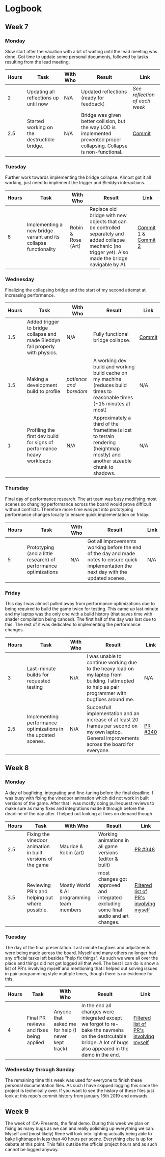 # Logbook

## Week 7

### Monday
Slow start after the vacation with a bit of waiting until the lead meeting was done. Got time to update some personal documents, followed by tasks resulting from the lead meeting.

| Hours | Task | With Who | Result | Link |
|-------|------|----------|--------|------|
| 2 | Updating all reflections up until now | N/A | Updated reflections (ready for feedback) | _See reflection of each week_ |
| 2.5 | Started working on the destructible bridge. | N/A | Bridge was given better collision, but the way LOD is implemented prevented proper collapsing. Collapse is non-functional. | [Commit](https://github.com/HANICA-GAME/sep2018-game-hireath/pull/300/commits/e5cc248a8b2c81e51cfa50d8acb636ae3631c485) |


### Tuesday
Further work towards implementing the bridge collapse. Almost got it all working, just need to implement the trigger and Bleddyn interactions.

| Hours | Task | With Who | Result | Link |
|-------|------|----------|--------|------|
| 6 | Implementing a new bridge variant and its collapse functionality | Robin & Rose (Art) | Replace old bridge with new objects that can be controlled separately and added collapse mechanic (no trigger yet). Also made the bridge navigable by AI. | [Commit 1](https://github.com/HANICA-GAME/sep2018-game-hireath/pull/300/commits/c69fe4b9c0f0a25fbbee2ecd655bd4518700aae1) & [Commit 2](https://github.com/HANICA-GAME/sep2018-game-hireath/pull/300/commits/caa3e7a0785ee935af9a5fff79e78c2f9571847a) |

### Wednesday
Finalizing the collapsing bridge and the start of my second attempt at increasing performance.

| Hours | Task | With Who | Result | Link |
|-------|------|----------|--------|------|
| 1.5 | Added trigger to bridge collapse and made Bleddyn fall properly with physics. | N/A | Fully functional bridge collapse. | [Commit](https://github.com/HANICA-GAME/sep2018-game-hireath/pull/300/commits/a0c34ccfebd69339888746beb630b5f0775bef65) |
| 1.5 | Making a development build to profile | _patience and boredom_ | A working dev build and working build cache on my machine (reduces build times to reasonable times (~15 minutes at most) | N/A |
| 1 | Profiling the first dev build for signs of performance heavy workloads | N/A | Approximately a third of the frametime is lost to terrain rendering (heightmap mostly) and another sizeable chunk to shadows. | N/A |

### Thursday
Final day of performance research. The art team was busy modifying most scenes so changing performance across the board would prove difficult without conflicts. Therefore more time was put into prototyping performance changes locally to ensure quick implementation on friday.

| Hours | Task | With Who | Result | Link |
|-------|------|----------|--------|------|
| 5 | Prototyping (and a little research) of performance optimizations | N/A | Got all improvements working before the end of the day and made notes to ensure quick implementation the next day with the updated scenes. | N/A |


### Friday
This day I was almost pulled away from performance optimizations due to being required to build the game twice for testing. This came up last minute and my laptop was the only one with a build history (that saves time with shader compilation being cahced). The first half of the day was lost due to this. The rest of it was dedicated to implementing the performance changes.

| Hours | Task | With Who | Result | Link |
|-------|------|----------|--------|------|
| 3 | Last-minute builds for requested testing | N/A | I was unable to continue working due to the heavy load on my laptop from building. I attmepted to help as pair programmer with bugfixes around me. | N/A |
| 2.5 | Implementing performance optimizations in the updated scenes. | N/A | Succesfull implementation and an increase of at least 20 frames per second on my own laptop. General improvements across the board for everyone. | [PR #340](https://github.com/HANICA-GAME/sep2018-game-hireath/pull/340) |

## Week 8

### Monday
A day of bugfixing, integrating and fine-tuning before the final deadline. I was busy with fixing the vinedoor animation which did not work in built versions of the game. After that I was mostly doing pullrequest reviews to make sure as many fixes and integrations made it through before the deadline of the day after. I helped out looking at fixes on demand though.

| Hours | Task | With Who | Result | Link |
|-------|------|----------|--------|------|
| 2.5 | Fixing the vinedoor animation in built versions of the game | Maurice & Robin (art) | Working animations in all game versions (editor & built) | [PR #348](https://github.com/HANICA-GAME/sep2018-game-hireath/pull/348) |
| 3.5 | Reviewing PR's and helping out where possible. | Mostly World & AI programming team members | most changes got approved and integrated excluding some final audio and art changes. | [Filtered list of PR's involving myself](https://github.com/HANICA-GAME/sep2018-game-hireath/pulls?utf8=%E2%9C%93&q=is%3Apr+involves%3AZizWing+is%3Aclosed+merged%3A2019-01-14) |

### Tuesday
The day of the final presentation. Last minute bugfixes and adjustments were being made across the board. Myself and many others no longer had any official tasks left besides "help fix things". As such we were all over the place and things did not get logged all that well. The best I can do is show a list of PR's involving myself and mentioning that I helped out solving issues in pair-porgramming style multiple times, though there is no evidence for this.

| Hours | Task | With Who | Result | Link |
|-------|------|----------|--------|------|
| 4 | Final PR reviews and fixes being applied | Anyone that asked me for help (I never kept track) | In the end all changes were integrated except we forgot to re-bake the navmehs on the destrcutable bridge. A lot of bugs also appeared in the demo in the end. | [Filtered list of PR's involving myself](https://github.com/HANICA-GAME/sep2018-game-hireath/pulls?utf8=%E2%9C%93&q=is%3Apr+involves%3AZizWing+is%3Aclosed+merged%3A2019-01-15+) |

### Wednesday through Sunday
The remaining time this week was used for everyone to finish these personal documentation files. As such I have skipped logging this since the project is technically over. If you want to see the history of these files just look at this repo's commit history from january 16th 2019 and onwards.

## Week 9
The week of ICA-Presents, the final demo. During this week we plan on fixing as many bugs as we can and really polishing up everything we can. Myself and (most likely) René will look into lighting actually being able to bake lightmaps in less than 40 hours per scene. Everything else is up for debate at this point. This falls outside the official project hours and as such cannot be logged anyway.
